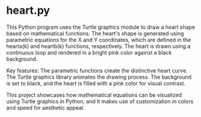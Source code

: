 # heart.py

This Python program uses the Turtle graphics module to draw a heart shape based on mathematical functions. The heart's shape is generated using parametric equations for the X and Y coordinates, which are defined in the hearta(k) and heartb(k) functions, respectively. The heart is drawn using a continuous loop and rendered in a bright pink color against a black background.

Key features:
    The parametric functions create the distinctive heart curve.
    The Turtle graphics library animates the drawing process.
    The background is set to black, and the heart is filled with a pink color for visual contrast.

This project showcases how mathematical equations can be visualized using Turtle graphics in Python, and it makes use of customization in colors and speed for aesthetic appeal.







